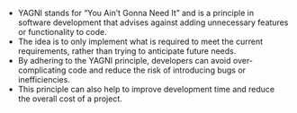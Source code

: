 - YAGNI stands for “You Ain’t Gonna Need It” and is a principle in software development that advises against adding unnecessary features or functionality to code.
- The idea is to only implement what is required to meet the current requirements, rather than trying to anticipate future needs.
- By adhering to the YAGNI principle, developers can avoid over-complicating code and reduce the risk of introducing bugs or inefficiencies.
- This principle can also help to improve development time and reduce the overall cost of a project.